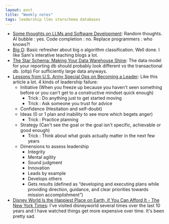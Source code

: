 ```yaml
---
layout: post
title: "Weekly notes"
tags: leadership llms starschema databases
---
```


* [Some thoughts on LLMs and Software Development](https://martinfowler.com/articles/202508-ai-thoughts.html): Random thoughts. AI bubble : yes. Code completion : no. Replace programmers : who knows?!
* [Big O](https://samwho.dev/big-o/): Basic refresher about big o algorithm classification. Well done. I like Sam's interative teaching blogs a lot.
* [The Star Schema: Making Your Data Warehouse Shine](https://motherduck.com/learn-more/star-schema-data-warehouse-guide/): The data model for your reporting db should probably look different vs the transactional db. (oltp) For sufficiently large data anyways.
* [Lessons from U.S. Army Special Ops on Becoming a Leader](https://hbr.org/2025/08/lessons-from-u-s-army-special-ops-on-becoming-a-leader): Like this article a lot. 4 kinds of leadership failure:
  * Initiative (When you freeze up because you haven't seen something before or you can't get to a constructive mindset quick enough)
    * Trick : Do anything just to get started moving
    * Trick : Ask someone you trust for advice
  * Confidence (Hesitation and self-doubt)
  * Ideas (0 or 1 plan and inability to see more which begets anger)
    * Trick : Practice planning
  * Strategy (Can't see the goal or the goal isn't specific, achievable or good enough)
    * Trick : Think about what goals actually matter in the next few years
  * Dimensions to assess leadership
    * Integrity
    * Mental agility
    * Sound judgment
    * Innovation
    * Leads by example
    * Develops others
    * Gets results (defined as “developing and executing plans while providing direction, guidance, and clear priorities towards mission accomplishment”)
* [Disney World Is the Happiest Place on Earth, if You Can Afford It - The New York Times](https://www.nytimes.com/2025/08/28/opinion/disney-world-economy-middle-class-rich.html?unlocked_article_code=1.iU8.iPLq.TAZ0sm3MhAUY&smid=url-share): I've visited disneyworld several times over the last 10 years and I have watched things get more expensive over time. It's been pretty sad.